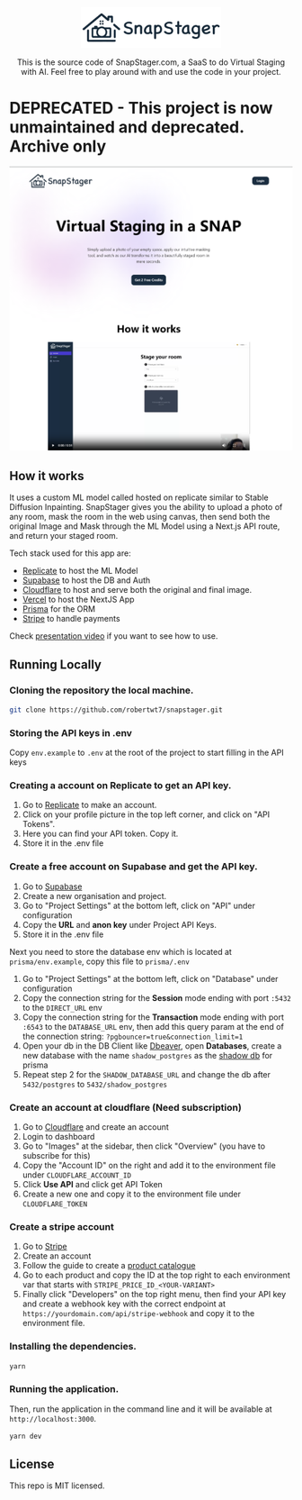 <p align="center">
  <p align="center">
    <a href="https://snapstager.com" target="_blank">
      <img src="./public/logo.png" alt="SnapStager" height="72">
    </a>
  </p>
  <p align="center">
	This is the source code of SnapStager.com, a SaaS to do Virtual Staging with AI. Feel free to play around with and use the code in your project.
  </p>
</p>

# DEPRECATED - This project is now unmaintained and deprecated. Archive only

[![SnapStager](./public/screenshot.png)](https://snapstager.com)


## How it works


It uses a custom ML model called hosted on replicate similar to Stable Diffusion Inpainting. SnapStager gives you the ability to upload a photo of any room, mask the room in the web using canvas, then send both the original Image and Mask through the ML Model using a Next.js API route, and return your staged room.

Tech stack used for this app are:

- [Replicate](https://replicate.com/) to host the ML Model
- [Supabase](https://supabase.com/) to host the DB and Auth
- [Cloudflare](https://developers.cloudflare.com/images/) to host and serve both the original and final image.
- [Vercel](https://vercel.com) to host the NextJS App
- [Prisma](https://www.prisma.io/) for the ORM
- [Stripe](https://dashboard.stripe.com/payments) to handle payments

Check [presentation video](./public/Presentation.mp4) if you want to see how to use.
## Running Locally

### Cloning the repository the local machine.

```bash
git clone https://github.com/robertwt7/snapstager.git
```

### Storing the API keys in .env

Copy `env.example` to `.env` at the root of the project to start filling in the API keys

### Creating a account on Replicate to get an API key.

1. Go to [Replicate](https://replicate.com/) to make an account.
2. Click on your profile picture in the top left corner, and click on "API Tokens".
3. Here you can find your API token. Copy it.
4. Store it in the .env file

### Create a free account on Supabase and get the API key.

1. Go to [Supabase](https://supabase.com)
2. Create a new organisation and project.
3. Go to "Project Settings" at the bottom left, click on "API" under configuration
4. Copy the **URL** and **anon key** under Project API Keys.
5. Store it in the .env file

Next you need to store the database env which is located at `prisma/env.example`, copy this file to `prisma/.env`

1. Go to "Project Settings" at the bottom left, click on "Database" under configuration
2. Copy the connection string for the **Session** mode ending with port `:5432` to the `DIRECT_URL` env
3. Copy the connection string for the **Transaction** mode ending with port `:6543` to the `DATABASE_URL` env, then add this query param at the end of the connection string: `?pgbouncer=true&connection_limit=1`
4. Open your db in the DB Client like [Dbeaver](https://dbeaver.io/), open **Databases**, create a new database with the name `shadow_postgres` as the [shadow db](https://www.prisma.io/docs/orm/prisma-migrate/understanding-prisma-migrate/shadow-database) for prisma
5. Repeat step 2 for the `SHADOW_DATABASE_URL` and change the db after `5432/postgres` to `5432/shadow_postgres`

### Create an account at cloudflare (Need subscription)

1. Go to [Cloudflare](https://www.cloudflare.com/en-gb/) and create an account
2. Login to dashboard
3. Go to "Images" at the sidebar, then click "Overview" (you have to subscribe for this)
4. Copy the "Account ID" on the right and add it to the environment file under `CLOUDFLARE_ACCOUNT_ID`
5. Click **Use API** and click get API Token
6. Create a new one and copy it to the environment file under `CLOUDFLARE_TOKEN`

### Create a stripe account

1. Go to [Stripe](https://dashboard.stripe.com/)
2. Create an account
3. Follow the guide to create a [product catalogue](https://docs.stripe.com/products-prices/getting-started)
4. Go to each product and copy the ID at the top right to each environment var that starts with `STRIPE_PRICE_ID_<YOUR-VARIANT>`
5. Finally click "Developers" on the top right menu, then find your API key and create a webhook key with the correct endpoint at `https://yourdomain.com/api/stripe-webhook` and copy it to the environment file.

### Installing the dependencies.

```bash
yarn
```

### Running the application.

Then, run the application in the command line and it will be available at `http://localhost:3000`.

```bash
yarn dev
```

## License

This repo is MIT licensed.
